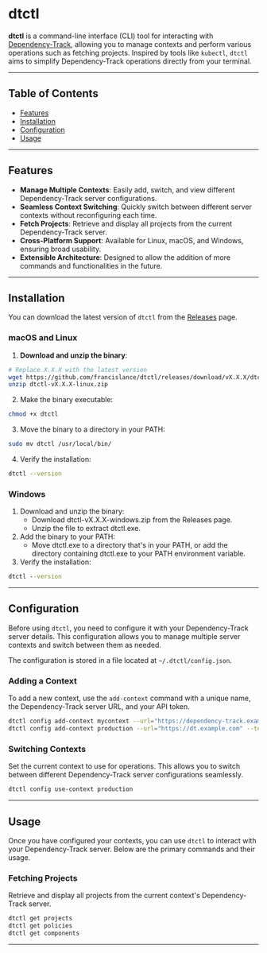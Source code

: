 # dtctl

**dtctl** is a command-line interface (CLI) tool for interacting with [Dependency-Track](https://dependencytrack.org/), allowing you to manage contexts and perform various operations such as fetching projects. Inspired by tools like `kubectl`, `dtctl` aims to simplify Dependency-Track operations directly from your terminal.

---

## Table of Contents

- [Features](#features)
- [Installation](#installation)
- [Configuration](#configuration)
- [Usage](#usage)

---

## Features

- **Manage Multiple Contexts**: Easily add, switch, and view different Dependency-Track server configurations.
- **Seamless Context Switching**: Quickly switch between different server contexts without reconfiguring each time.
- **Fetch Projects**: Retrieve and display all projects from the current Dependency-Track server.
- **Cross-Platform Support**: Available for Linux, macOS, and Windows, ensuring broad usability.
- **Extensible Architecture**: Designed to allow the addition of more commands and functionalities in the future.

---

## Installation

You can download the latest version of `dtctl` from the [Releases](https://github.com/francislance/dtctl/releases) page.

### macOS and Linux

1. **Download and unzip the binary**:

```bash
# Replace X.X.X with the latest version
wget https://github.com/francislance/dtctl/releases/download/vX.X.X/dtctl-vX.X.X-linux.zip
unzip dtctl-vX.X.X-linux.zip
```

2. Make the binary executable:

```bash 
chmod +x dtctl
```

3. Move the binary to a directory in your PATH:

```bash
sudo mv dtctl /usr/local/bin/
```

4. Verify the installation:

```bash
dtctl --version
```

### Windows
1. Download and unzip the binary:
   - Download dtctl-vX.X.X-windows.zip from the Releases page. 
   - Unzip the file to extract dtctl.exe. 
2. Add the binary to your PATH:
   - Move dtctl.exe to a directory that's in your PATH, or add the directory containing dtctl.exe to your PATH environment variable.
3. Verify the installation:

```cmd
dtctl --version
```

---

## Configuration

Before using `dtctl`, you need to configure it with your Dependency-Track server details. This configuration allows you to manage multiple server contexts and switch between them as needed.

The configuration is stored in a file located at `~/.dtctl/config.json`.

### Adding a Context

To add a new context, use the `add-context` command with a unique name, the Dependency-Track server URL, and your API token.

```bash
dtctl config add-context mycontext --url="https://dependency-track.example.com" --token="your-api-key"
dtctl config add-context production --url="https://dt.example.com" --token="abcd1234efgh5678ijkl"
```

### Switching Contexts
Set the current context to use for operations. This allows you to switch between different Dependency-Track server configurations seamlessly.
```bash
dtctl config use-context production
```

---

## Usage

Once you have configured your contexts, you can use `dtctl` to interact with your Dependency-Track server. Below are the primary commands and their usage.

### Fetching Projects

Retrieve and display all projects from the current context's Dependency-Track server.

```bash
dtctl get projects
dtctl get policies
dtctl get components
```

---

